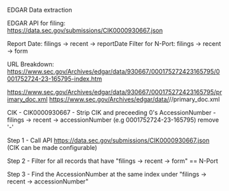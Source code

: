 EDGAR Data extraction

EDGAR API for filing:
https://data.sec.gov/submissions/CIK0000930667.json

Report Date: filings -> recent -> reportDate
Filter for N-Port: filings -> recent -> form

URL Breakdown:
https://www.sec.gov/Archives/edgar/data/930667/000175272423165795/0001752724-23-165795-index.htm

https://www.sec.gov/Archives/edgar/data/930667/000175272423165795/primary_doc.xml
https://www.sec.gov/Archives/edgar/data/<CIK>/<AccessionNumber>/primary_doc.xml

CIK - CIK0000930667 - Strip CIK and preceeding 0's
AccessionNumber - filings -> recent -> accessionNumber (e.g 0001752724-23-165795) remove '-'


Step 1 - Call API https://data.sec.gov/submissions/CIK0000930667.json (CIK can be made configurable)

Step 2 - Filter for all records that have "filings -> recent -> form" == N-Port

Step 3 - Find the AccessionNumber at the same index under "filings -> recent -> accessionNumber"
